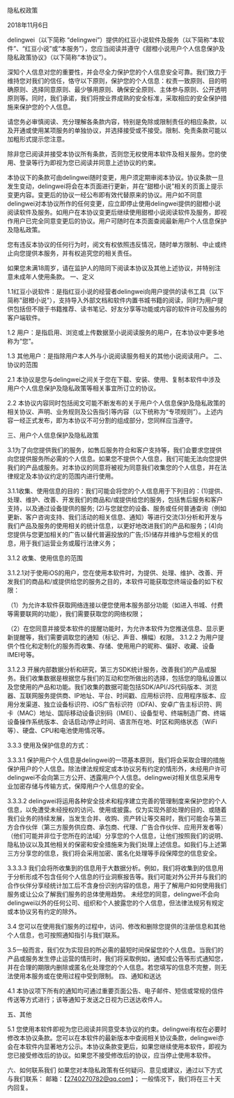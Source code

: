 隐私权政策

2018年11月6日

delingwei（以下简称 “delingwei”）提供的红豆小说软件及服务（以下简称“本软件”、“红豆小说”或“本服务”），您应当阅读并遵守《甜橙小说用户个人信息保护及隐私政策协议》（以下简称“本协议”）。

深知个人信息对您的重要性，并会尽全力保护您的个人信息安全可靠。我们致力于维持您对我们的信任，恪守以下原则，保护您的个人信息：权责一致原则、目的明确原则、选择同意原则、最少够用原则、确保安全原则、主体参与原则、公开透明原则等。同时，我们承诺，我们将按业界成熟的安全标准，采取相应的安全保护措施来保护您的个人信息。

请您务必审慎阅读、充分理解各条款内容，特别是免除或限制责任的相应条款，以及开通或使用某项服务的单独协议，并选择接受或不接受。限制、免责条款可能以加粗形式提示您注意。

除非您已阅读并接受本协议所有条款，否则您无权使用本软件及相关服务。您的使用、登录等行为即视为您已阅读并同意上述协议的约束。

   本协议下的条款可由delingwei随时变更，用户须定期审阅本协议。协议条款一旦发生变动，delingwei将会在本页面进行更新，并在“甜橙小说”相关的页面上提示变更内容。变更后的协议一经公布即有效代替原来的协议。用户如不同意delingwei对本协议所作的任何变更，应立即停止使用delingwei提供的甜橙小说阅读软件及服务。如用户在本协议变更后继续使用甜橙小说阅读软件及服务，即视作用户已完全同意变更后的协议。用户可随时在本页面查阅最新用户个人信息保护及隐私政策。

   您有违反本协议的任何行为时，阅文有权依照违反情况，随时单方限制、中止或终止向您提供本服务，并有权追究您的相关责任。

   如果您未满18周岁，请在监护人的陪同下阅读本协议及其他上述协议，并特别注意未成年人使用条款。 一、定义

1.1红豆小说软件：是指红豆小说的经营者delingwei向用户提供的读书工具（以下简称"甜橙小说"），支持导入外部文档和软件内置书城书籍的阅读，同时为用户提供包括但不限于书籍推荐、读书笔记、好友分享等功能或内容的软件许可及服务的客户端软件。

1.2 用户：是指启用、浏览或上传数据至小说阅读服务的用户，在本协议中更多地称为“您”。

1.3 其他用户：是指除用户本人外与小说阅读服务相关的其他小说阅读用户。 二、协议的范围

2.1 本协议是您与delingwei之间关于您在下载、安装、使用、复制本软件中涉及用户个人信息保护及隐私政策等相关事宜所订立的协议。

2.2 本协议内容同时包括阅文可能不断发布的关于用户个人信息保护及隐私政策的相关协议、声明、业务规则及公告指引等内容（以下统称为“专项规则”）。上述内容一经正式发布，即为本协议不可分割的组成部分，您同样应当遵守。

三、用户个人信息保护及隐私政策

3.1为了向您提供我们的服务，如售后服务符合和客户支持等，我们会要求您提供向您提供服务所必需的个人信息。如果您不提供个人信息，我们可能无法向您提供我们的产品或服务。对本协议的同意将被视为同意我们收集您的个人信息，并在法律规定及本协议约定的范围内进行使用。

3.1.1收集、使用信息的目的：我们可能会将您的个人信息用于下列目的：(1)提供、处理、维护、改善、开发我们的商品和/或提供给您的服务，包括售后服务和客户支持，以及通过设备提供的服务; (2)与您就您的设备、服务或任何普通查询（例如更新、客户咨询支持、我们活动的相关信息、通知）等进行交流(3)分析和开发与我们产品及服务的使用相关的统计信息，以更好地改进我们的产品和服务；(4)向您提供与您更加相关的广告以替代普遍投放的广告;(5)储存并维护与您相关的信息，用于我们运营业务或履行法律义务；

3.1.2 收集、使用信息的范围

3.1.2.1对于使用iOS的用户，您在使用本软件时，为提供、处理、维护、改善、开发我们的商品和/或提供给您的服务之目的，本软件可能获取您终端设备的如下权限：

（1）为允许本软件获取网络连接以便您使用本服务部分功能（如进入书城、付费等需要联网的功能），我们需要获取您的网络权限；

（2）在您同意并接受本软件的提醒功能时，为允许本软件为您推送信息、显示更新提醒等，我们需要调取您的通知（标记、声音、横幅）权限。 3.1.2.2 为用户提供个性化和定制化的服务而收集、存储、使用用户的昵称、偏好、收藏、设备IMEI号等。

3.1.2.3 开展内部数据分析和研究，第三方SDK统计服务，改善我们的产品或服务。我们收集数据是根据您与我们的互动和您所做出的选择，包括您的隐私设置以及您使用的产品和功能。我们收集的数据可能包括SDK/API/JS代码版本、浏览器、互联网服务提供商、IP地址、平台、时间戳、应用标识符、应用程序版本、应用分发渠道、独立设备标识符、iOS广告标识符（IDFA)、安卓广告主标识符、网卡（MAC）地址、国际移动设备识别码（IMEI）、设备型号、终端制造厂商、终端设备操作系统版本、会话启动/停止时间、语言所在地、时区和网络状态（WiFi等）、硬盘、CPU和电池使用情况等。

3.3.3 使用及保护信息的方式：

3.3.3.1 保护用户个人信息是delingwei的一项基本原则，我们将会采取合理的措施保护用户的个人信息。除法律法规规定或本协议另有约定的情形外，未经用户许可delingwei不会向第三方公开、透露用户个人信息。delingwei对相关信息采用专业加密存储与传输方式，保障用户个人信息的安全。

3.3.3.2 delingwei将运用各种安全技术和程序建立完善的管理制度来保护您的个人信息，以免遭受未经授权的访问、使用或披露。仅为实现外部处理的目的、或随着我们业务的持续发展，当发生合并、收购、资产转让等交易时，我们可能会与第三方合作伙伴（第三方服务供应商、承包商、代理、广告合作伙伴、应用开发者等）（他们可能并非位于您所在的法域）分享您的个人信息，让他们按照我们的说明、隐私协议以及其他相关的保密和安全措施来为我们处理上述信息。如我们与上述第三方分享您的信息，我们将会采用加密、匿名化处理等手段保障您的信息安全。

3.3.3.3 我们会将所收集到的信息用于大数据分析。例如，我们将收集到的信息用于分析形成不包含任何个人信息的行业洞察报告等。我们可能对外公开并与我们的合作伙伴分享经统计加工后不含身份识别内容的信息，用于了解用户如何使用我们服务或让公众了解我们服务的总体使用趋势。 未经您的同意，delingwei不会向delingwei以外的任何公司、组织和个人披露您的个人信息，但法律法规另有规定或本协议另有约定的除外。

3.4 您可以在使用我们服务的过程中，访问、修改和删除您提供的注册信息和其他个人信息，也可按照通知指引与我们联系。

3.5一般而言，我们仅为实现目的所必需的最短时间保留您的个人信息。当我们的产品或服务发生停止运营的情形时，我们将采取例如，通知或公告等形式通知您，并在合理的期限内删除或匿名化处理您的个人信息。若您填写的信息不完整，则无法使用本服务或在使用过程中受到限制。 四、通知和送达

4.1 本协议项下所有的通知均可通过重要页面公告、电子邮件、短信或常规的信件传送等方式进行；该等通知于发送之日视为已送达收件人。

五、其他

5.1 您使用本软件即视为您已阅读并同意受本协议的约束。delingwei有权在必要时修改本协议条款。您可以在本软件的最新版本中查阅相关协议条款，delingwei亦会在本软件内显著地方公示。本协议条款变更后，如果您继续使用本软件，即视为您已接受修改后的协议。如果您不接受修改后的协议，应当停止使用本软件。

六、如何联系我们 如果您对本隐私政策有任何疑问、意见或建议，通过以下方式与我们联系： 邮箱：【2740270782@qq.com】； 一般情况下，我们将在三十天内回复。
